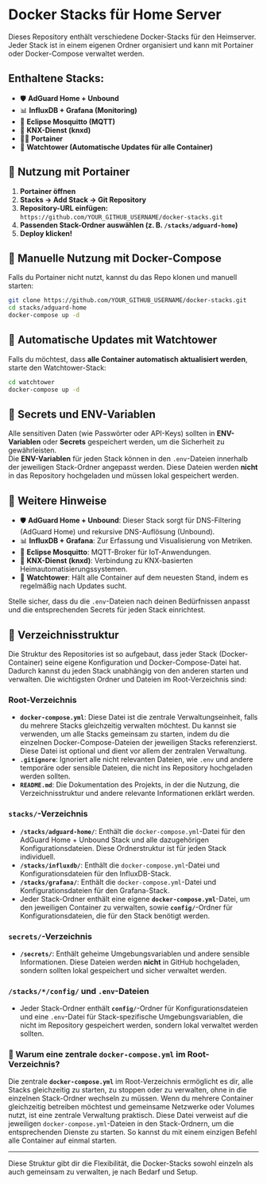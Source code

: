# Docker Stacks für Home Server

Dieses Repository enthält verschiedene Docker-Stacks für den Heimserver.  
Jeder Stack ist in einem eigenen Ordner organisiert und kann mit Portainer oder Docker-Compose verwaltet werden.

## Enthaltene Stacks:
- 🛡️ **AdGuard Home + Unbound**
- 📊 **InfluxDB + Grafana (Monitoring)**
- 📡 **Eclipse Mosquitto (MQTT)**
- 🔌 **KNX-Dienst (knxd)**
- 🧑‍💻 **Portainer**
- 🔄 **Watchtower (Automatische Updates für alle Container)**

## 📌 Nutzung mit Portainer
1. **Portainer öffnen**
2. **Stacks → Add Stack → Git Repository**
3. **Repository-URL einfügen:**
   `https://github.com/YOUR_GITHUB_USERNAME/docker-stacks.git`
4. **Passenden Stack-Ordner auswählen (z. B. `/stacks/adguard-home`)**
5. **Deploy klicken!**

## 📌 Manuelle Nutzung mit Docker-Compose
Falls du Portainer nicht nutzt, kannst du das Repo klonen und manuell starten:

```bash
git clone https://github.com/YOUR_GITHUB_USERNAME/docker-stacks.git
cd stacks/adguard-home
docker-compose up -d
```

## 🔄 Automatische Updates mit Watchtower
Falls du möchtest, dass **alle Container automatisch aktualisiert werden**, starte den Watchtower-Stack:

```bash
cd watchtower
docker-compose up -d
```

## 🔐 Secrets und ENV-Variablen
Alle sensitiven Daten (wie Passwörter oder API-Keys) sollten in **ENV-Variablen** oder **Secrets** gespeichert werden, um die Sicherheit zu gewährleisten.  
Die **ENV-Variablen** für jeden Stack können in den `.env`-Dateien innerhalb der jeweiligen Stack-Ordner angepasst werden. Diese Dateien werden **nicht** in das Repository hochgeladen und müssen lokal gespeichert werden.

## 📝 Weitere Hinweise
- 🛡️ **AdGuard Home + Unbound**: Dieser Stack sorgt für DNS-Filtering (AdGuard Home) und rekursive DNS-Auflösung (Unbound).
- 📊 **InfluxDB + Grafana**: Zur Erfassung und Visualisierung von Metriken.
- 📡 **Eclipse Mosquitto**: MQTT-Broker für IoT-Anwendungen.
- 🔌 **KNX-Dienst (knxd)**: Verbindung zu KNX-basierten Heimautomatisierungssystemen.
- 🔄 **Watchtower**: Hält alle Container auf dem neuesten Stand, indem es regelmäßig nach Updates sucht.

Stelle sicher, dass du die `.env`-Dateien nach deinen Bedürfnissen anpasst und die entsprechenden Secrets für jeden Stack einrichtest.

## 📂 Verzeichnisstruktur

Die Struktur des Repositories ist so aufgebaut, dass jeder Stack (Docker-Container) seine eigene Konfiguration und Docker-Compose-Datei hat. Dadurch kannst du jeden Stack unabhängig von den anderen starten und verwalten. Die wichtigsten Ordner und Dateien im Root-Verzeichnis sind:

### **Root-Verzeichnis**
- **`docker-compose.yml`**: Diese Datei ist die zentrale Verwaltungseinheit, falls du mehrere Stacks gleichzeitig verwalten möchtest. Du kannst sie verwenden, um alle Stacks gemeinsam zu starten, indem du die einzelnen Docker-Compose-Dateien der jeweiligen Stacks referenzierst. Diese Datei ist optional und dient vor allem der zentralen Verwaltung.
- **`.gitignore`**: Ignoriert alle nicht relevanten Dateien, wie `.env` und andere temporäre oder sensible Dateien, die nicht ins Repository hochgeladen werden sollten.
- **`README.md`**: Die Dokumentation des Projekts, in der die Nutzung, die Verzeichnisstruktur und andere relevante Informationen erklärt werden.

### **`stacks/`-Verzeichnis**
- **`/stacks/adguard-home/`**: Enthält die `docker-compose.yml`-Datei für den AdGuard Home + Unbound Stack und alle dazugehörigen Konfigurationsdateien. Diese Ordnerstruktur ist für jeden Stack individuell.
- **`/stacks/influxdb/`**: Enthält die `docker-compose.yml`-Datei und Konfigurationsdateien für den InfluxDB-Stack.
- **`/stacks/grafana/`**: Enthält die `docker-compose.yml`-Datei und Konfigurationsdateien für den Grafana-Stack.
- Jeder Stack-Ordner enthält eine eigene **`docker-compose.yml`**-Datei, um den jeweiligen Container zu verwalten, sowie **`config/`**-Ordner für Konfigurationsdateien, die für den Stack benötigt werden.

### **`secrets/`-Verzeichnis**
- **`/secrets/`**: Enthält geheime Umgebungsvariablen und andere sensible Informationen. Diese Dateien werden **nicht** in GitHub hochgeladen, sondern sollten lokal gespeichert und sicher verwaltet werden.

### **`/stacks/*/config/` und `.env`-Dateien**
- Jeder Stack-Ordner enthält **`config/`**-Ordner für Konfigurationsdateien und eine `.env`-Datei für Stack-spezifische Umgebungsvariablen, die nicht im Repository gespeichert werden, sondern lokal verwaltet werden sollten.

### 📂 Warum eine zentrale `docker-compose.yml` im Root-Verzeichnis?
Die zentrale **`docker-compose.yml`** im Root-Verzeichnis ermöglicht es dir, alle Stacks gleichzeitig zu starten, zu stoppen oder zu verwalten, ohne in die einzelnen Stack-Ordner wechseln zu müssen. Wenn du mehrere Container gleichzeitig betreiben möchtest und gemeinsame Netzwerke oder Volumes nutzt, ist eine zentrale Verwaltung praktisch. Diese Datei verweist auf die jeweiligen `docker-compose.yml`-Dateien in den Stack-Ordnern, um die entsprechenden Dienste zu starten. So kannst du mit einem einzigen Befehl alle Container auf einmal starten.

---

Diese Struktur gibt dir die Flexibilität, die Docker-Stacks sowohl einzeln als auch gemeinsam zu verwalten, je nach Bedarf und Setup.
